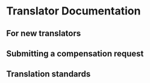 # Translator Documentation

## For new translators

## Submitting a compensation request

## Translation standards
